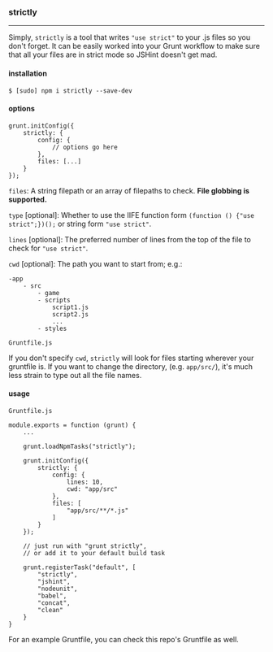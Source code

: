 ### strictly
-----

Simply, `strictly` is a tool that writes `"use strict"` to your .js files so you don't forget. It can be easily worked
into your Grunt workflow to make sure that all your files are in strict mode so JSHint doesn't get mad.


#### installation
`$ [sudo] npm i strictly --save-dev`


#### options

    grunt.initConfig({
        strictly: {
            config: {
                // options go here
            },
            files: [...]
        }
    });

`files`: A string filepath or an array of filepaths to check. **File globbing is supported.**

`type` [optional]: Whether to use the IIFE function form `(function () {"use strict";})();` or string form `"use strict"`.

`lines` [optional]: The preferred number of lines from the top of the file to check for `"use strict"`.

`cwd` [optional]: The path you want to start from; e.g.:

    -app
        - src
            - game
            - scripts
                script1.js
                script2.js
                ...
            - styles
            
    Gruntfile.js

If you don't specify `cwd`, `strictly` will look for files starting wherever your gruntfile is. If you want to change the
directory, (e.g. `app/src/`), it's much less strain to type out all the file names.

#### usage

    Gruntfile.js
    
    module.exports = function (grunt) {
        ... 
        
        grunt.loadNpmTasks("strictly");
        
        grunt.initConfig({
            strictly: {
                config: {
                    lines: 10,
                    cwd: "app/src"
                },
                files: [
                    "app/src/**/*.js"
                ]
            }
        });
        
        // just run with "grunt strictly",
        // or add it to your default build task
        
        grunt.registerTask("default", [
            "strictly",
            "jshint", 
            "nodeunit",
            "babel",
            "concat",
            "clean"
        }
    }
    
For an example Gruntfile, you can check this repo's Gruntfile as well.
         
        